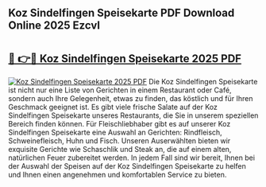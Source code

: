 ## Koz Sindelfingen Speisekarte PDF Download Online 2025 EzcvI

# <h2><a href="http://gcar3k.nevu.top/?p=Koz+Sindelfingen+Speisekarte">🔗 👉🔴 Koz Sindelfingen Speisekarte 2025 PDF</a></h2>

[![Koz Sindelfingen Speisekarte 2025 PDF](https://i.imgur.com/dBaPXMq.png)](http://gcar3k.nevu.top/?p=Koz+Sindelfingen+Speisekarte)
Die Koz Sindelfingen Speisekarte ist nicht nur eine Liste von Gerichten in einem Restaurant oder Café, sondern auch Ihre Gelegenheit, etwas zu finden, das köstlich und für Ihren Geschmack geeignet ist. Es gibt viele frische Salate auf der Koz Sindelfingen Speisekarte unseres Restaurants, die Sie in unserem speziellen Bereich finden können. Für Fleischliebhaber gibt es auf unserer Koz Sindelfingen Speisekarte eine Auswahl an Gerichten: Rindfleisch, Schweinefleisch, Huhn und Fisch. Unseren Auserwählten bieten wir exquisite Gerichte wie Schaschlik und Steak an, die auf einem alten, natürlichen Feuer zubereitet werden. In jedem Fall sind wir bereit, Ihnen bei der Auswahl der Speisen auf der Koz Sindelfingen Speisekarte zu helfen und Ihnen einen angenehmen und komfortablen Service zu bieten.
